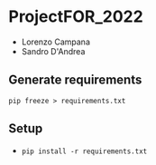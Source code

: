 # ProjectFOR_2022

- Lorenzo Campana
- Sandro D'Andrea

## Generate requirements

`pip freeze > requirements.txt`

## Setup

- `pip install -r requirements.txt`
